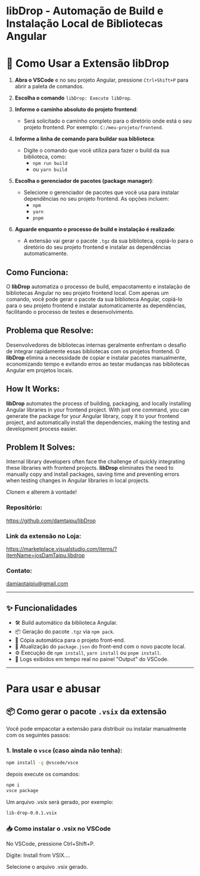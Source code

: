 # libDrop - Automação de Build e Instalação Local de Bibliotecas Angular

# 🚀 Como Usar a Extensão **libDrop**

1. **Abra o VSCode** e no seu projeto Angular, pressione `Ctrl+Shift+P` para abrir a paleta de comandos.
   
2. **Escolha o comando** `libDrop: Execute libDrop`.

3. **Informe o caminho absoluto do projeto frontend**:
   - Será solicitado o caminho completo para o diretório onde está o seu projeto frontend. Por exemplo: `C:/meu-projeto/frontend`.

4. **Informe a linha de comando para buildar sua biblioteca**:
   - Digite o comando que você utiliza para fazer o build da sua biblioteca, como:
     - `npm run build`
     - ou `yarn build`
   
5. **Escolha o gerenciador de pacotes (package manager)**:
   - Selecione o gerenciador de pacotes que você usa para instalar dependências no seu projeto frontend. As opções incluem:
     - `npm`
     - `yarn`
     - `pnpm`

6. **Aguarde enquanto o processo de build e instalação é realizado**:
   - A extensão vai gerar o pacote `.tgz` da sua biblioteca, copiá-lo para o diretório do seu projeto frontend e instalar as dependências automaticamente.


## Como Funciona:
O **libDrop** automatiza o processo de build, empacotamento e instalação de bibliotecas Angular no seu projeto frontend local. Com apenas um comando, você pode gerar o pacote da sua biblioteca Angular, copiá-lo para o seu projeto frontend e instalar automaticamente as dependências, facilitando o processo de testes e desenvolvimento.

## Problema que Resolve:
Desenvolvedores de bibliotecas internas geralmente enfrentam o desafio de integrar rapidamente essas bibliotecas com os projetos frontend. O **libDrop** elimina a necessidade de copiar e instalar pacotes manualmente, economizando tempo e evitando erros ao testar mudanças nas bibliotecas Angular em projetos locais.

## How It Works:
**libDrop** automates the process of building, packaging, and locally installing Angular libraries in your frontend project. With just one command, you can generate the package for your Angular library, copy it to your frontend project, and automatically install the dependencies, making the testing and development process easier.

## Problem It Solves:
Internal library developers often face the challenge of quickly integrating these libraries with frontend projects. **libDrop** eliminates the need to manually copy and install packages, saving time and preventing errors when testing changes in Angular libraries in local projects.


Clonem e alterem à vontade!

### Repositório:

https://github.com/damtaipu/libDrop

### Link da extensão no Loja:

https://marketplace.visualstudio.com/items/?itemName=josDamTaipu.libdrop

### Contato:

damiaotaipiu@gmail.com

---

## ✨ Funcionalidades

- 🛠 Build automático da biblioteca Angular.
- 📦 Geração do pacote `.tgz` via `npm pack`.
- 📁 Cópia automática para o projeto front-end.
- 📌 Atualização do `package.json` do front-end com o novo pacote local.
- ⚙️ Execução de `npm install`, `yarn install` ou `pnpm install`.
- 🧾 Logs exibidos em tempo real no painel "Output" do VSCode.

---

# Para usar e abusar
## 📦 Como gerar o pacote `.vsix` da extensão

Você pode empacotar a extensão para distribuir ou instalar manualmente com os seguintes passos:

### 1. Instale o `vsce` (caso ainda não tenha):
```bash
npm install -g @vscode/vsce
```

depois execute os comandos:

```bash
npm i
vsce package
```

Um arquivo .vsix será gerado, por exemplo:
```bash
lib-drop-0.0.1.vsix
```

### 📥 Como instalar o .vsix no VSCode
No VSCode, pressione Ctrl+Shift+P.

Digite: Install from VSIX....

Selecione o arquivo .vsix gerado.

